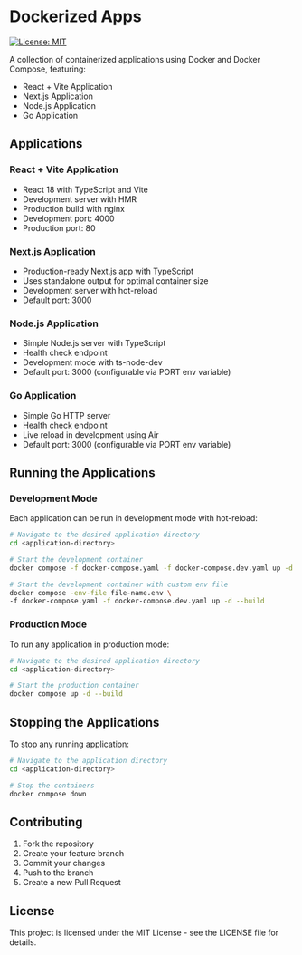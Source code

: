 # Dockerized Apps

[![License: MIT](https://img.shields.io/badge/License-MIT-blue.svg)](https://opensource.org/licenses/MIT)

A collection of containerized applications using Docker and Docker Compose, featuring:

- React + Vite Application
- Next.js Application
- Node.js Application
- Go Application

## Applications

### React + Vite Application

- React 18 with TypeScript and Vite
- Development server with HMR
- Production build with nginx
- Development port: 4000
- Production port: 80

### Next.js Application

- Production-ready Next.js app with TypeScript
- Uses standalone output for optimal container size
- Development server with hot-reload
- Default port: 3000

### Node.js Application

- Simple Node.js server with TypeScript
- Health check endpoint
- Development mode with ts-node-dev
- Default port: 3000 (configurable via PORT env variable)

### Go Application

- Simple Go HTTP server
- Health check endpoint
- Live reload in development using Air
- Default port: 3000 (configurable via PORT env variable)

## Running the Applications

### Development Mode

Each application can be run in development mode with hot-reload:

```sh
# Navigate to the desired application directory
cd <application-directory>

# Start the development container
docker compose -f docker-compose.yaml -f docker-compose.dev.yaml up -d --build

# Start the development container with custom env file
docker compose -env-file file-name.env \
-f docker-compose.yaml -f docker-compose.dev.yaml up -d --build
```

### Production Mode

To run any application in production mode:

```sh
# Navigate to the desired application directory
cd <application-directory>

# Start the production container
docker compose up -d --build
```

## Stopping the Applications

To stop any running application:

```sh
# Navigate to the application directory
cd <application-directory>

# Stop the containers
docker compose down
```

## Contributing

1. Fork the repository
2. Create your feature branch
3. Commit your changes
4. Push to the branch
5. Create a new Pull Request

## License

This project is licensed under the MIT License - see the LICENSE file for details.
